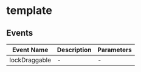 # template

## Events

<!-- @vuese:template:events:start -->
|Event Name|Description|Parameters|
|---|---|---|
|lockDraggable|-|-|

<!-- @vuese:template:events:end -->


